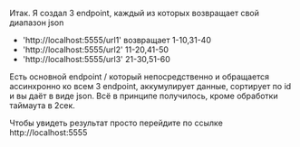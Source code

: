 Итак. Я создал 3 endpoint, каждый из которых возвращает свой диапазон json

* 'http://localhost:5555/url1' возвращает 1-10,31-40 
* 'http://localhost:5555/url2' 11-20,41-50
* 'http://localhost:5555/url3' 21-30,51-60

Есть основной endpoint / который непосредственно и обращается ассинхронно ко всем 3 endpoint, аккумулирует данные, сортирует по id и вы даёт в виде json. Всё в принципе получилось, кроме обработки таймаута в 2сек. 

Чтобы увидеть результат просто перейдите по ссылке http://localhost:5555
